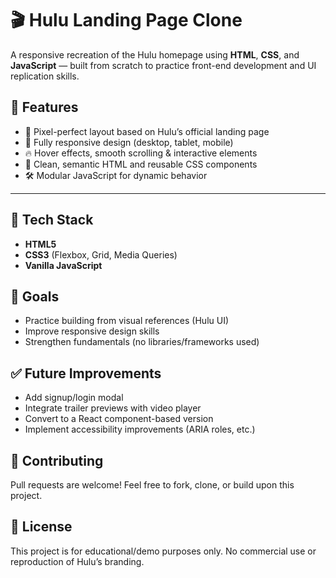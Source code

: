 
# 🎬 Hulu Landing Page Clone

A responsive recreation of the Hulu homepage using **HTML**, **CSS**, and **JavaScript** — built from scratch to practice front-end development and UI replication skills.


## 📌 Features

* 🎨 Pixel-perfect layout based on Hulu’s official landing page
* 📱 Fully responsive design (desktop, tablet, mobile)
* 🔥 Hover effects, smooth scrolling & interactive elements
* 🧠 Clean, semantic HTML and reusable CSS components
* 🛠️ Modular JavaScript for dynamic behavior

---

## 🧰 Tech Stack

* **HTML5**
* **CSS3** (Flexbox, Grid, Media Queries)
* **Vanilla JavaScript**


## 🎯 Goals

* Practice building from visual references (Hulu UI)
* Improve responsive design skills
* Strengthen fundamentals (no libraries/frameworks used)


## ✅ Future Improvements

* Add signup/login modal
* Integrate trailer previews with video player
* Convert to a React component-based version
* Implement accessibility improvements (ARIA roles, etc.)


## 🤝 Contributing

Pull requests are welcome! Feel free to fork, clone, or build upon this project.



## 📝 License

This project is for educational/demo purposes only. No commercial use or reproduction of Hulu’s branding.
